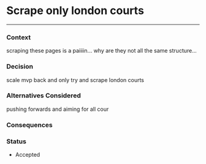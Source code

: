 # Scrape only london courts
---

### Context
scraping these pages is a paiiiin... why are they not all the same structure...

### Decision
scale mvp back and only try and scrape london courts

### Alternatives Considered
pushing forwards and aiming for all cour
### Consequences

### Status
- Accepted
